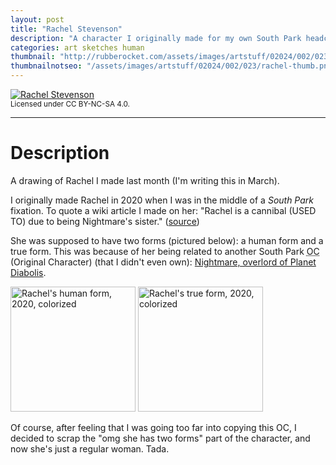 ```yaml
---
layout: post
title: "Rachel Stevenson"
description: "A character I originally made for my own South Park headcannon."
categories: art sketches human
thumbnail: "http://rubberocket.com/assets/images/artstuff/02024/002/023/rachel.png"
thumbnailnotseo: "/assets/images/artstuff/02024/002/023/rachel-thumb.png"
---
```


<a href="{{site.baseurl}}/assets/images/artstuff/02024/002/023/rachel.png"><img src="{{site.baseurl}}/assets/images/artstuff/02024/002/023/rachel-small.png" title="Rachel Stevenson" alt="Rachel Stevenson"></a>
<br>
<small>Licensed under CC BY-NC-SA 4.0.</small>
<br>
<hr>

# Description

A drawing of Rachel I made last month (I'm writing this in March).

I originally made Rachel in 2020 when I was in the middle of a *South Park* fixation. To quote a wiki article I made on her: "Rachel is a cannibal (USED TO) due to being Nightmare's sister." (<a href="https://web.archive.org/web/20240305032928/https://officialsouthparkocmania.fandom.com/wiki/Rachel">source</a>)

She was supposed to have two forms (pictured below): a human form and a true form. This was because of her being related to another South Park <abbr title="Original Character" alt="Original Character">OC</abbr> (Original Character) (that I didn't even own): <a href="https://southparkfanon.fandom.com/wiki/Nightmare_(Character)">Nightmare, overlord of Planet Diabolis</a>.

<img src="{{/assets/images/postspecific/Rachel.png" width="200" height="200" alt="Rachel's human form, 2020, colorized" title="Rachel's human form, 2020, colorized"> <img src="{{site.baseurl}}/assets/images/postspecific/RachelTrue.png" width="200" height="200" alt="Rachel's true form, 2020, colorized" title="Rachel's true form, 2020, colorized">

Of course, after feeling that I was going too far into copying this OC, I decided to scrap the "omg she has two forms" part of the character, and now she's just a regular woman. Tada.